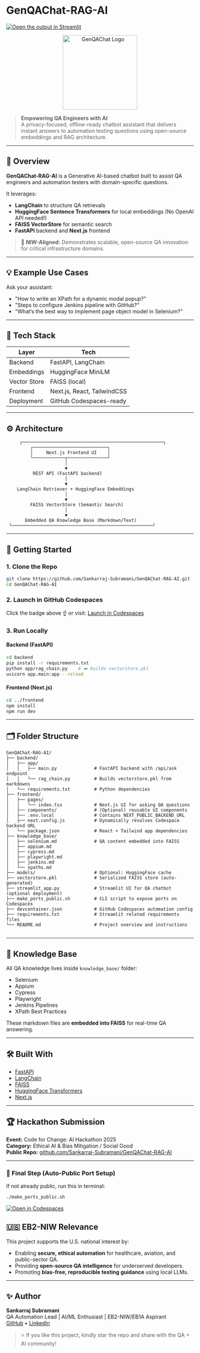 # GenQAChat-RAG-AI
[![Open the output in Streamlit](https://static.streamlit.io/badges/streamlit_badge_black_white.svg)](https://genappchat-rag-ai-izvuchflvg3barx6mhj3xo.streamlit.app/)

<p align="center">
  <img src="https://drive.google.com/uc?export=view&id=1F7uyMPREOVJzgTOG0pWbX1yYnuGi-P2J" alt="GenQAChat Logo" width="200"/>
</p>


> **Empowering QA Engineers with AI**  
> A privacy-focused, offline-ready chatbot assistant that delivers instant answers to automation testing questions using open-source embeddings and RAG architecture.

---

## 🧠 Overview

**GenQAChat-RAG-AI** is a Generative AI-based chatbot built to assist QA engineers and automation testers with domain-specific questions.

It leverages:
- **LangChain** to structure QA retrievals
- **HuggingFace Sentence Transformers** for local embeddings (No OpenAI API needed!)
- **FAISS VectorStore** for semantic search
- **FastAPI** backend and **Next.js** frontend

> 🧪 **NIW-Aligned:** Demonstrates scalable, open-source QA innovation for critical infrastructure domains.

---

## 💡 Example Use Cases

Ask your assistant:
- "How to write an XPath for a dynamic modal popup?"
- "Steps to configure Jenkins pipeline with GitHub?"
- "What’s the best way to implement page object model in Selenium?"

---

## 🔧 Tech Stack

| Layer         | Tech                     |
|---------------|---------------------------|
| Backend       | FastAPI, LangChain         |
| Embeddings    | HuggingFace MiniLM         |
| Vector Store  | FAISS (local)              |
| Frontend      | Next.js, React, TailwindCSS |
| Deployment    | GitHub Codespaces-ready    |

---

## ⚙️ Architecture

```
     ┌─────────────────────────────────────────────────────┐
         ┌────────────────────────────┐
         │     Next.js Frontend UI    │
         └────────────┬───────────────┘
                      │
                      ▼
          REST API (FastAPI backend)
                      │
                      ▼
    LangChain Retriever + HuggingFace Embeddings
                      │
                      ▼
         FAISS VectorStore (Semantic Search)
                      │
                      ▼
       Embedded QA Knowledge Base (Markdown/Text)
 └─────────────────────────────────────────────────────┘
```

---

## 🚀 Getting Started

### 1. Clone the Repo

```bash
git clone https://github.com/Sankarraj-Subramani/GenQAChat-RAG-AI.git
cd GenQAChat-RAG-AI
```

### 2. Launch in GitHub Codespaces

Click the badge above ☝️ or visit:
[Launch in Codespaces](https://github.com/codespaces/new?template_repository=Sankarraj-Subramani/GenQAChat-RAG-AI)

### 3. Run Locally

#### Backend (FastAPI)
```bash
cd backend
pip install -r requirements.txt
python app/rag_chain.py    # ➡️ builds vectorstore.pkl
uvicorn app.main:app --reload
```

#### Frontend (Next.js)
```bash
cd ../frontend
npm install
npm run dev
```

---

## 🗂️ Folder Structure

```plaintext
GenQAChat-RAG-AI/
├── backend/
│   ├── app/
│   │   ├── main.py              # FastAPI backend with /api/ask endpoint
│   │   └── rag_chain.py         # Builds vectorstore.pkl from markdowns
│   └── requirements.txt         # Python dependencies
├── frontend/
│   ├── pages/
│   │   └── index.tsx            # Next.js UI for asking QA questions
│   ├── components/              # (Optional) reusable UI components
│   ├── .env.local               # Contains NEXT_PUBLIC_BACKEND_URL
│   ├── next.config.js           # Dynamically resolves Codespace backend URL
│   └── package.json             # React + Tailwind app dependencies
├── knowledge_base/
│   ├── selenium.md              # QA content embedded into FAISS
│   ├── appium.md
│   ├── cypress.md
│   ├── playwright.md
│   ├── jenkins.md
│   └── xpaths.md
├── models/                      # Optional: HuggingFace cache
├── vectorstore.pkl              # Serialized FAISS store (auto-generated)
├── streamlit_app.py             # Streamlit UI for QA chatbot (optional deployment)
├── make_ports_public.sh         # CLI script to expose ports on Codespaces
├── devcontainer.json            # GitHub Codespaces automation config
├── requirements.txt             # Streamlit related requirements files
└── README.md                    # Project overview and instructions


```

---

## 🧐 Knowledge Base

All QA knowledge lives inside `knowledge_base/` folder:
- Selenium
- Appium
- Cypress
- Playwright
- Jenkins Pipelines
- XPath Best Practices

These markdown files are **embedded into FAISS** for real-time QA answering.

---

## 🛠️ Built With

- [FastAPI](https://fastapi.tiangolo.com/)
- [LangChain](https://www.langchain.com/)
- [FAISS](https://faiss.ai/)
- [HuggingFace Transformers](https://huggingface.co/docs/transformers/index)
- [Next.js](https://nextjs.org/)

---

## 🏆 Hackathon Submission

**Event:** Code for Change: AI Hackathon 2025  
**Category:** Ethical AI & Bias Mitigation / Social Good  
**Public Repo:** [github.com/Sankarraj-Subramani/GenQAChat-RAG-AI](https://github.com/Sankarraj-Subramani/GenQAChat-RAG-AI)

---
### 📢 Final Step (Auto-Public Port Setup)

If not already public, run this in terminal:

```bash
./make_ports_public.sh
```
[![Open in Codespaces](https://github.com/codespaces/badge.svg)](https://github.com/codespaces/new?template_repository=Sankarraj-Subramani/GenQAChat-RAG-AI)

## 🇺🇸 EB2-NIW Relevance

This project supports the U.S. national interest by:
- Enabling **secure, ethical automation** for healthcare, aviation, and public-sector QA.
- Providing **open-source QA intelligence** for underserved developers.
- Promoting **bias-free, reproducible testing guidance** using local LLMs.

---

## ✨ Author

**Sankarraj Subramani**  
QA Automation Lead | AI/ML Enthusiast | EB2-NIW/EB1A Aspirant  
[GitHub](https://github.com/Sankarraj-Subramani) • [LinkedIn](https://www.linkedin.com/in/sankarraj-subramani-34254757)

> ⭐ If you like this project, kindly star the repo and share with the QA + AI community!
